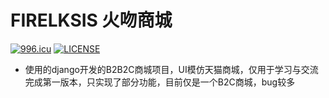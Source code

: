 # FIRELKSIS 火吻商城
[![ 996.icu ](https://img.shields.io/badge/link-996.icu-red.svg)](https://996.icu)
[![LICENSE](https://img.shields.io/badge/license-Anti%20996-blue.svg)](https://github.com/996icu/996.ICU/blob/master/LICENSE)

- 使用的django开发的B2B2C商城项目，UI模仿天猫商城，仅用于学习与交流
完成第一版本，只实现了部分功能，目前仅是一个B2C商城，bug较多

